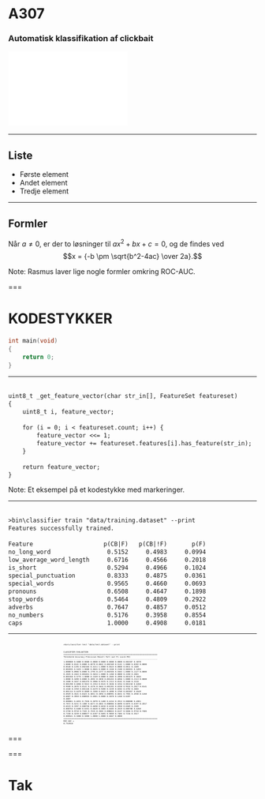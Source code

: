 # A307

### Automatisk klassifikation af clickbait

![aau logo](images/AAU_STUDENTERRAPPORT_white_rgb.png) <!-- .element: class="plain" -->

---

## Liste

- Første element <!-- .element: class="fragment" -->
- Andet element <!-- .element: class="fragment" -->
- Tredje element <!-- .element: class="fragment" -->

---

## Formler

Når $a \ne 0$, er der to løsninger til $ax^2 + bx + c = 0$, og de findes ved
$$x = {-b \pm \sqrt{b^2-4ac} \over 2a}.$$

Note: Rasmus laver lige nogle formler omkring ROC-AUC.

===

# KODESTYKKER

```c
int main(void)
{
    return 0;
}
```

---

<pre><code class="lang-c" data-trim data-noescape>
uint8_t <span class="fragment highlight-current-red">_get_feature_vector</span>(char str_in[], FeatureSet featureset)
{
    uint8_t i, feature_vector;

    for (i = 0; i < featureset.count; i++) {
        feature_vector <span class="fragment highlight-current-red"><<=</span> 1;
        feature_vector += featureset.features[i].<span class="fragment highlight-current-red">has_feature(str_in)</span>;
    }

    return feature_vector;
}
</code></pre>

Note: Et eksempel på et kodestykke med markeringer.

---

<pre><code class="lang-sh" data-trim data-noescape data-line-numbers="off">
<span class="hljs-built_in">&gt;</span><span class="hljs-meta">bin\classifier</span> <span class="hljs-function">train</span> <span class="hljs-string">"data/training.dataset"</span> <span class="hljs-attr">--print</span>
Features successfully trained.

Feature                    p(CB|F)   p(CB|!F)       p(F)
no_long_word                0.5152     0.4983     0.0994
low_average_word_length     0.6716     0.4566     0.2018
is_short                    0.5294     0.4966     0.1024
special_punctuation         0.8333     0.4875     0.0361
special_words               0.9565     0.4660     0.0693
pronouns                    0.6508     0.4647     0.1898
stop_words                  0.5464     0.4809     0.2922
adverbs                     0.7647     0.4857     0.0512
no_numbers                  0.5176     0.3958     <span class="fragment highlight-current-red">0.8554</span>
caps                        1.0000     0.4908     0.0181
</code></pre>

---

<div style="width: 20em; margin: 0 auto;">
<pre style="font-size: calc((20 / 0.6) * .01em);"><code class="lang-sh" data-trim data-noescape data-line-numbers="off">
<span class="hljs-built_in">&gt;</span><span class="hljs-meta">bin\classifier</span> <span class="hljs-function">test</span> <span class="hljs-string">"data/test.dataset"</span> <span class="hljs-attr">--print</span>

CLASSIFIER EVALUATION
<span>================================================================================</span>
Threshold   Accuracy    Precision   Recall      Fall-out    F1 score    MCC
<span>--------------------------------------------------------------------------------</span>
1.000000    0.5000      0.0000      0.0000      0.0000      0.0000      0.0000
0.002287    0.5070      1.0000      0.0141      0.0000      0.0278      0.0842
0.002169    0.5141      1.0000      0.0282      0.0000      0.0548      0.1195
0.002165    0.5211      1.0000      0.0423      0.0000      0.0811      0.1469
0.002035    0.5423      1.0000      0.0845      0.0000      0.1558      0.2100
0.002031    0.5493      1.0000      0.0986      0.0000      0.1795      0.2277
0.001926    0.5563      1.0000      0.1127      0.0000      0.2025      0.2443
0.001651    0.5634      1.0000      0.1268      0.0000      0.2250      0.2601
0.001556    0.5775      1.0000      0.1549      0.0000      0.2683      0.2898
0.001473    0.5845      1.0000      0.1690      0.0000      0.2892      0.3038
0.001453    0.6056      1.0000      0.2113      0.0000      0.3488      0.3437
0.001375    0.5986      0.9375      0.2113      0.0141      0.3448      0.3118
0.001290    0.6056      0.9412      0.2254      0.0141      0.3636      0.3254
0.001210    0.6268      0.9500      0.2676      0.0141      0.4176      0.3644
0.001201    0.6338      0.9524      0.2817      0.0141      0.4348      0.3769
0.001126    0.6479      0.9200      0.3239      0.0282      0.4792      0.3883
0.001114    0.6479      0.8889      0.3380      0.0423      0.4898      0.3769
0.001057    0.6549      0.8929      0.3521      0.0423      0.5051      0.3894
0.000991    0.6831      0.7955      0.4930      0.1268      0.6087      0.3959
0.000925    0.6901      0.8000      0.5070      0.1268      0.6207      <span class="fragment highlight-current-red" data-fragment-index="2">0.4087</span>
0.000861    0.6831      0.7826      0.5070      0.1408      0.6154      0.3913
0.000808    0.6901      0.7872      0.5211      0.1408      0.6271      0.4041
0.000804    0.6690      0.6875      0.6197      0.2817      0.6519      0.3397
0.000758    0.6690      0.6818      0.6338      0.2958      0.6569      0.3389
0.000755    0.6408      0.6351      0.6620      0.3803      0.6483      0.2819
0.000708    0.6268      0.5750      0.9718      0.7183      0.7225      0.3503
0.000615    0.6127      0.5656      0.9718      0.7465      0.7150      0.3239
0.000577    0.6197      0.5691      0.9859      0.7465      0.7216      0.3517
0.000541    0.5000      0.5000      1.0000      1.0000      0.6667      0.0000
<span>================================================================================</span>
ROC-AUC = <span class="fragment highlight-current-red" data-fragment-index="1">0.753918</span>
</code></pre>
</div>

===
<!-- .element: data-background-iframe="https://clickbait.dayenite.com" data-background-interactive data-state="show-controls" -->

===

# Tak